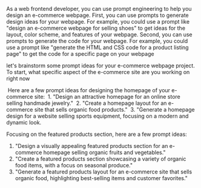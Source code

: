 

As a web frontend developer, you can use prompt engineering to help you design an e-commerce webpage. First, you can use prompts to generate design ideas for your webpage. For example, you could use a prompt like "design an e-commerce webpage for selling shoes" to get ideas for the layout, color scheme, and features of your webpage. Second, you can use prompts to generate the code for your webpage. For example, you could use a prompt like "generate the HTML and CSS code for a product listing page" to get the code for a specific page on your webpage


let's brainstorm some prompt ideas for your e-commerce webpage project. To start, what specific aspect of the e-commerce site are you working on right now


 Here are a few prompt ideas for designing the homepage of your e-commerce site: 
 1. "Design an attractive homepage for an online store selling handmade jewelry."
 2. "Create a homepage layout for an e-commerce site that sells organic food products." 
 3. "Generate a homepage design for a website selling sports equipment, focusing on a modern and dynamic look.


Focusing on the featured products section, here are a few prompt ideas: 
1. "Design a visually appealing featured products section for an e-commerce homepage selling organic fruits and vegetables."
2. "Create a featured products section showcasing a variety of organic food items, with a focus on seasonal produce." 
3. "Generate a featured products layout for an e-commerce site that sells organic food, highlighting best-selling items and customer favorites."


